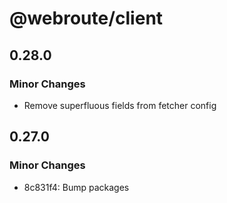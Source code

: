 # @webroute/client

## 0.28.0

### Minor Changes

- Remove superfluous fields from fetcher config

## 0.27.0

### Minor Changes

- 8c831f4: Bump packages
